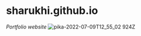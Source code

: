 # sharukhi.github.io

*Portfolio website*
![pika-2022-07-09T12_55_02 924Z](https://user-images.githubusercontent.com/95465993/178106688-0f3f4fa2-9e9a-4304-b62c-f1c7e22432bd.png)
